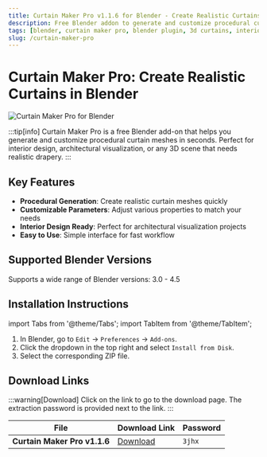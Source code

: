 ```yaml
---
title: Curtain Maker Pro v1.1.6 for Blender - Create Realistic Curtains
description: Free Blender addon to generate and customize procedural curtain meshes. Perfect for interior design and architectural visualization.
tags: [blender, curtain maker pro, blender plugin, 3d curtains, interior design, architectural visualization, procedural meshes]
slug: /curtain-maker-pro
---
```


# Curtain Maker Pro: Create Realistic Curtains in Blender

![Curtain Maker Pro for Blender](https://www.gfxcamp.com/wp-content/uploads/2025/09/Curtain-Maker-Pro.jpg)

:::tip[info]
Curtain Maker Pro is a free Blender add-on that helps you generate and customize procedural curtain meshes in seconds. Perfect for interior design, architectural visualization, or any 3D scene that needs realistic drapery.
:::

## Key Features

- **Procedural Generation**: Create realistic curtain meshes quickly
- **Customizable Parameters**: Adjust various properties to match your needs
- **Interior Design Ready**: Perfect for architectural visualization projects
- **Easy to Use**: Simple interface for fast workflow

## Supported Blender Versions

Supports a wide range of Blender versions: 3.0 - 4.5

## Installation Instructions

import Tabs from '@theme/Tabs';
import TabItem from '@theme/TabItem';

<Tabs>
  <TabItem value="blender-3.0+" label="Blender 3.0 and Later" default>
    <ol>
      <li>In Blender, go to <code>Edit</code> → <code>Preferences</code> → <code>Add-ons</code>.</li>
      <li>Click the dropdown in the top right and select <code>Install from Disk</code>.</li>
      <li>Select the corresponding ZIP file.</li>
    </ol>
  </TabItem>
</Tabs>

## Download Links

:::warning[Download]
Click on the link to go to the download page. The extraction password is provided next to the link.
:::

| File                       | Download Link                                                              | Password |
| -------------------------- | -------------------------------------------------------------------------- | -------- |
| **Curtain Maker Pro v1.1.6**  | [Download](https://pan.baidu.com/s/1wC-7EN3LwcI4gClxUa2rWQ?pwd=3jhx)        | `3jhx`   |

